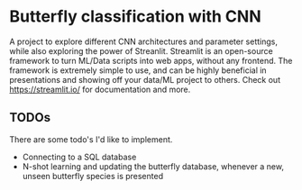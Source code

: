 # Butterfly classification with CNN

A project to explore different CNN architectures and parameter settings, while also exploring the power of Streanlit. Streamlit is an open-source framework to turn ML/Data scripts into web apps, without any frontend. The framework is extremely simple to use, and can be highly beneficial in presentations and showing off your data/ML project to others. Check out https://streamlit.io/ for documentation and more.

## TODOs
There are some todo's I'd like to implement.
- Connecting to a SQL database
- N-shot learning and updating the butterfly database, whenever a new, unseen butterfly species is presented

  
